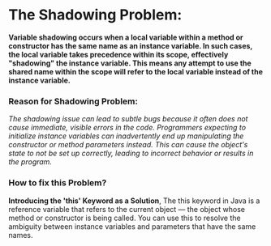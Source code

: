 # The Shadowing Problem:

**Variable shadowing occurs when a local variable within a method or constructor has the same name as an instance variable. In such cases, the local variable takes precedence within its scope, effectively "shadowing" the instance variable. This means any attempt to use the shared name within the scope will refer to the local variable instead of the instance variable.**

### Reason for Shadowing Problem:

_The shadowing issue can lead to subtle bugs because it often does not cause immediate, visible errors in the code. Programmers expecting to initialize instance variables can inadvertently end up manipulating the constructor or method parameters instead. This can cause the object's state to not be set up correctly, leading to incorrect behavior or results in the program._

### How to fix this Problem?

**Introducing the 'this' Keyword as a Solution**, The this keyword in Java is a reference variable that refers to the current object — the object whose method or constructor is being called. You can use this to resolve the ambiguity between instance variables and parameters that have the same names.
